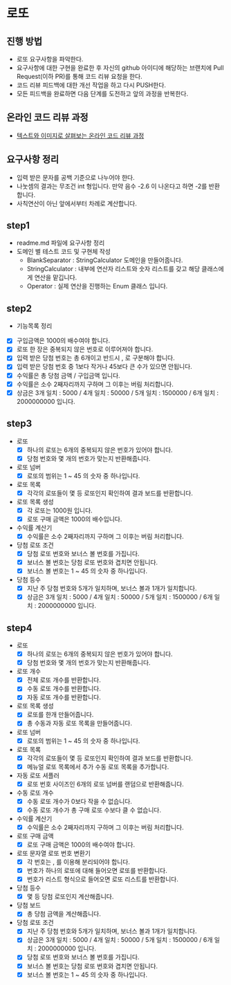 # 로또
## 진행 방법
* 로또 요구사항을 파악한다.
* 요구사항에 대한 구현을 완료한 후 자신의 github 아이디에 해당하는 브랜치에 Pull Request(이하 PR)를 통해 코드 리뷰 요청을 한다.
* 코드 리뷰 피드백에 대한 개선 작업을 하고 다시 PUSH한다.
* 모든 피드백을 완료하면 다음 단계를 도전하고 앞의 과정을 반복한다.

## 온라인 코드 리뷰 과정
* [텍스트와 이미지로 살펴보는 온라인 코드 리뷰 과정](https://github.com/next-step/nextstep-docs/tree/master/codereview)

## 요구사항 정리
* 입력 받은 문자를 공백 기준으로 나누어야 한다.
* 나눗셈의 결과는 무조건 int 형입니다. 만약 음수 -2.6 이 나온다고 하면 -2를 반환합니다.
* 사칙연산이 아닌 앞에서부터 차례로 계산합니다.

## step1
* readme.md 파일에 요구사항 정리
* 도메인 별 테스트 코드 및 구현체 작성
  * BlankSeparator : StringCalculator 도메인을 만들어줍니다.
  * StringCalculator : 내부에 연산자 리스트와 숫자 리스트를 갖고 해당 클래스에게 연산을 맡깁니다.
  * Operator : 실제 연산을 진행하는 Enum 클래스 입니다.

## step2
* 기능목록 정리
- [x] 구입금액은 1000의 배수여야 합니다.
- [x] 로또 한 장은 중복되지 않은 번호로 이루어져야 합니다.
- [x] 입력 받은 당첨 번호는 총 6개이고 반드시 , 로 구분해야 합니다.
- [x] 입력 받은 당첨 번호 중 1보다 작거나 45보다 큰 수가 있으면 안됩니다.
- [x] 수익률은 총 당첨 금액 / 구입금액 입니다.
- [x] 수익률은 소수 2째자리까지 구하며 그 이후는 버림 처리합니다.
- [x] 상금은 3개 일치 : 5000 / 4개 일치 : 50000 / 5개 일치 : 1500000 / 6개 일치 : 2000000000 입니다.

## step3
* 로또
  - [x] 하나의 로또는 6개의 중복되지 않은 번호가 있어야 합니다.
  - [x] 당첨 번호와 몇 개의 번호가 맞는지 반환해줍니다.
* 로또 넘버
  - [x] 로또의 범위는 1 ~ 45 의 숫자 중 하나입니다.
* 로또 목록
  - [x] 각각의 로또들이 몇 등 로또인지 확인하여 결과 보드를 반환합니다.
* 로또 목록 생성
  - [x] 각 로또는 1000원 입니다.
  - [x] 로또 구매 금액은 1000의 배수입니다.
* 수익률 계산기
  - [x] 수익률은 소수 2째자리까지 구하며 그 이후는 버림 처리합니다.
* 당첨 로또 조건
  - [x] 당첨 로또 번호와 보너스 볼 번호를 가집니다.
  - [x] 보너스 볼 번호는 당첨 로또 번호와 겹치면 안됩니다.
  - [x] 보너스 볼 번호는 1 ~ 45 의 숫자 중 하나입니다.
* 당첨 등수
  - [x] 지난 주 당첨 번호와 5개가 일치하며, 보너스 볼과 1개가 일치합니다.
  - [x] 상금은 3개 일치 : 5000 / 4개 일치 : 50000 / 5개 일치 : 1500000 / 6개 일치 : 2000000000 입니다.

## step4
* 로또
  - [x] 하나의 로또는 6개의 중복되지 않은 번호가 있어야 합니다.
  - [x] 당첨 번호와 몇 개의 번호가 맞는지 반환해줍니다.
* 로또 개수
  - [x] 전체 로또 개수를 반환합니다.
  - [x] 수동 로또 개수를 반환합니다.
  - [x] 자동 로또 개수를 반환합니다.
* 로또 목록 생성
  - [x] 로또를 한개 만들어줍니다.
  - [x] 총 수동과 자동 로또 목록을 만들어줍니다.
* 로또 넘버
  - [x] 로또의 범위는 1 ~ 45 의 숫자 중 하나입니다.
* 로또 목록
  - [x] 각각의 로또들이 몇 등 로또인지 확인하여 결과 보드를 반환합니다.
  - [x] 메뉴얼 로또 목록에서 추가 수동 로또 목록을 추가합니다.
* 자동 로또 셔플러
  - [x] 로또 번호 사이즈인 6개의 로또 넘버를 랜덤으로 반환해줍니다.
* 수동 로또 개수
  - [x] 수동 로또 개수가 0보다 작을 수 없습니다.
  - [x] 수동 로또 개수가 총 구매 로또 수보다 클 수 없습니다.
* 수익률 계산기
  - [x] 수익률은 소수 2째자리까지 구하며 그 이후는 버림 처리합니다.
* 로또 구매 금액
  - [x] 로또 구매 금액은 1000의 배수여야 합니다.
* 로또 문자열 로또 번호 변환기
  - [x] 각 번호는 , 를 이용해 분리되어야 합니다.
  - [x] 번호가 하나의 로또에 대해 들어오면 로또를 반환합니다.
  - [x] 번호가 리스트 형식으로 들어오면 로또 리스트를 반환합니다.
* 당첨 등수
  - [x] 몇 등 당첨 로또인지 계산해줍니다.
* 당첨 보드
  - [x] 총 당첨 금액을 계산해줍니다.
* 당첨 로또 조건
  - [x] 지난 주 당첨 번호와 5개가 일치하며, 보너스 볼과 1개가 일치합니다.
  - [x] 상금은 3개 일치 : 5000 / 4개 일치 : 50000 / 5개 일치 : 1500000 / 6개 일치 : 2000000000 입니다.
  - [x] 당첨 로또 번호와 보너스 볼 번호를 가집니다.
  - [x] 보너스 볼 번호는 당첨 로또 번호와 겹치면 안됩니다.
  - [x] 보너스 볼 번호는 1 ~ 45 의 숫자 중 하나입니다.